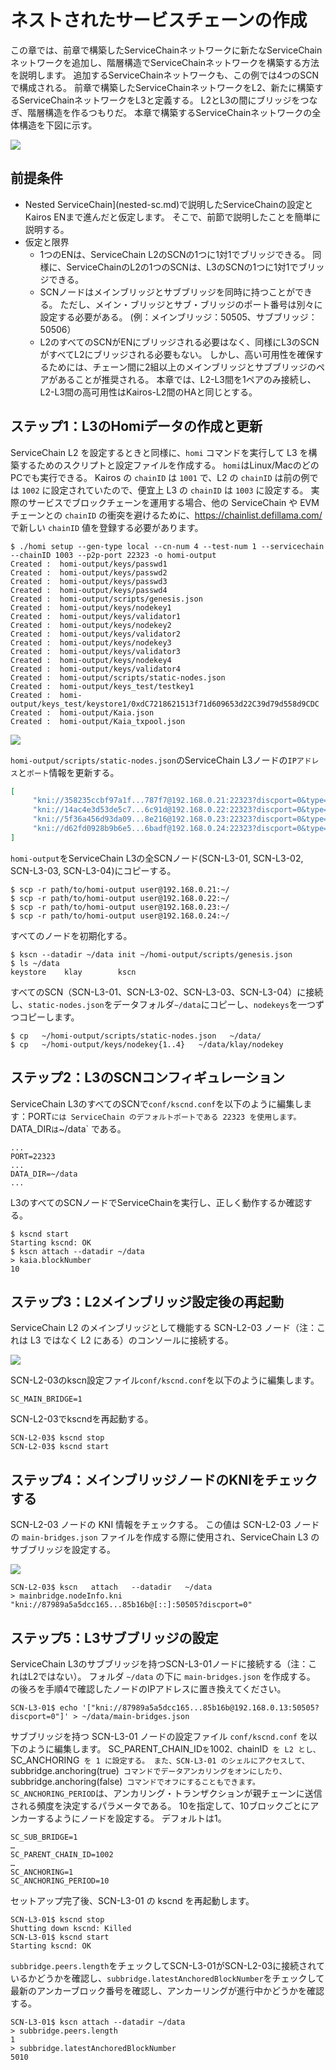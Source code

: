 # ネストされたサービスチェーンの作成

この章では、前章で構築したServiceChainネットワークに新たなServiceChainネットワークを追加し、階層構造でServiceChainネットワークを構築する方法を説明します。 追加するServiceChainネットワークも、この例では4つのSCNで構成される。 前章で構築したServiceChainネットワークをL2、新たに構築するServiceChainネットワークをL3と定義する。 L2とL3の間にブリッジをつなぎ、階層構造を作るつもりだ。 本章で構築するServiceChainネットワークの全体構造を下図に示す。

![](/img/nodes/sc-nestedsc-arch.png)

## 前提条件<a id="prerequisites"></a>

 - Nested ServiceChain](nested-sc.md)で説明したServiceChainの設定とKairos ENまで進んだと仮定します。 そこで、前節で説明したことを簡単に説明する。
 - 仮定と限界
    - 1つのENは、ServiceChain L2のSCNの1つに1対1でブリッジできる。 同様に、ServiceChainのL2の1つのSCNは、L3のSCNの1つに1対1でブリッジできる。
    - SCNノードはメインブリッジとサブブリッジを同時に持つことができる。 ただし、メイン・ブリッジとサブ・ブリッジのポート番号は別々に設定する必要がある。 (例：メインブリッジ：50505、サブブリッジ：50506）
    - L2のすべてのSCNがENにブリッジされる必要はなく、同様にL3のSCNがすべてL2にブリッジされる必要もない。 しかし、高い可用性を確保するためには、チェーン間に2組以上のメインブリッジとサブブリッジのペアがあることが推奨される。 本章では、L2-L3間を1ペアのみ接続し、L2-L3間の高可用性はKairos-L2間のHAと同じとする。

## ステップ1：L3のHomiデータの作成と更新<a id="step-1-create-and-update-homi"></a>

ServiceChain L2 を設定するときと同様に、`homi` コマンドを実行して L3 を構築するためのスクリプトと設定ファイルを作成する。 `homi`はLinux/MacのどのPCでも実行できる。 Kairos の `chainID` は `1001` で、L2 の `chainID` は前の例では `1002` に設定されていたので、便宜上 L3 の `chainID` は `1003` に設定する。 実際のサービスでブロックチェーンを運用する場合、他の ServiceChain や EVM チェーンとの `chainID` の衝突を避けるために、https://chainlist.defillama.com/ で新しい `chainID` 値を登録する必要があります。

```console
$ ./homi setup --gen-type local --cn-num 4 --test-num 1 --servicechain --chainID 1003 --p2p-port 22323 -o homi-output
Created :  homi-output/keys/passwd1
Created :  homi-output/keys/passwd2
Created :  homi-output/keys/passwd3
Created :  homi-output/keys/passwd4
Created :  homi-output/scripts/genesis.json
Created :  homi-output/keys/nodekey1
Created :  homi-output/keys/validator1
Created :  homi-output/keys/nodekey2
Created :  homi-output/keys/validator2
Created :  homi-output/keys/nodekey3
Created :  homi-output/keys/validator3
Created :  homi-output/keys/nodekey4
Created :  homi-output/keys/validator4
Created :  homi-output/scripts/static-nodes.json
Created :  homi-output/keys_test/testkey1
Created :  homi-output/keys_test/keystore1/0xdC7218621513f71d609653d22C39d79d558d9CDC
Created :  homi-output/Kaia.json
Created :  homi-output/Kaia_txpool.json
```

![](/img/nodes/sc-nestedsc-ip.png)

`homi-output/scripts/static-nodes.json`のServiceChain L3ノードの`IPアドレス`と`ポート`情報を更新する。

```json
[
     "kni://358235ccbf97a1f...787f7@192.168.0.21:22323?discport=0&type=cn",
     "kni://14ac4e3d53de5c7...6c91d@192.168.0.22:22323?discport=0&type=cn",
     "kni://5f36a456d93da09...8e216@192.168.0.23:22323?discport=0&type=cn",
     "kni://d62fd0928b9b6e5...6badf@192.168.0.24:22323?discport=0&type=cn"
]
```

`homi-output`をServiceChain L3の全SCNノード(SCN-L3-01, SCN-L3-02, SCN-L3-03, SCN-L3-04)にコピーする。

```console
$ scp -r path/to/homi-output user@192.168.0.21:~/ 
$ scp -r path/to/homi-output user@192.168.0.22:~/ 
$ scp -r path/to/homi-output user@192.168.0.23:~/ 
$ scp -r path/to/homi-output user@192.168.0.24:~/ 
```

すべてのノードを初期化する。

```console
$ kscn --datadir ~/data init ~/homi-output/scripts/genesis.json
$ ls ~/data
keystore	klay		kscn
```

すべてのSCN（SCN-L3-01、SCN-L3-02、SCN-L3-03、SCN-L3-04）に接続し、`static-nodes.json`をデータフォルダ`~/data`にコピーし、`nodekeys`を一つずつコピーします。

```console
$ cp   ~/homi-output/scripts/static-nodes.json   ~/data/
$ cp   ~/homi-output/keys/nodekey{1..4}   ~/data/klay/nodekey
```

## ステップ2：L3のSCNコンフィギュレーション<a id="step-2-scn-configuration"></a>

ServiceChain L3のすべてのSCNで`conf/kscnd.conf`を以下のように編集します：PORT`には ServiceChain のデフォルトポートである 22323 を使用します。`DATA_DIR`は`~/data\` である。

```
...
PORT=22323
...
DATA_DIR=~/data
...
```

L3のすべてのSCNノードでServiceChainを実行し、正しく動作するか確認する。

```console
$ kscnd start
Starting kscnd: OK
$ kscn attach --datadir ~/data
> kaia.blockNumber
10
```

## ステップ3：L2メインブリッジ設定後の再起動<a id="step-3-restart-after-setting-L2-main-bridge"></a>

ServiceChain L2 のメインブリッジとして機能する SCN-L2-03 ノード（注：これは L3 ではなく L2 にある）のコンソールに接続する。

![](/img/nodes/sc-nestedsc-id.png)

SCN-L2-03のkscn設定ファイル`conf/kscnd.conf`を以下のように編集します。

```console
SC_MAIN_BRIDGE=1
```

SCN-L2-03でkscndを再起動する。

```console
SCN-L2-03$ kscnd stop
SCN-L2-03$ kscnd start
```

## ステップ4：メインブリッジノードのKNIをチェックする<a id="step-4-check-kni-of-main-bridge-node"></a>

SCN-L2-03 ノードの KNI 情報をチェックする。 この値は SCN-L2-03 ノードの `main-bridges.json` ファイルを作成する際に使用され、ServiceChain L3 のサブブリッジを設定する。

![](/img/nodes/sc-nestedsc-nodeinfo.png)

```console
SCN-L2-03$ kscn   attach   --datadir   ~/data
> mainbridge.nodeInfo.kni
"kni://87989a5a5dcc165...85b16b@[::]:50505?discport=0"
```

## ステップ5：L3サブブリッジの設定<a id="step-5-configure-l3-sub-bridge"></a>

ServiceChain L3のサブブリッジを持つSCN-L3-01ノードに接続する（注：これはL2ではない）。 フォルダ `~/data` の下に `main-bridges.json` を作成する。 の後ろを手順4で確認したノードのIPアドレスに置き換えてください。

```console
SCN-L3-01$ echo '["kni://87989a5a5dcc165...85b16b@192.168.0.13:50505?discport=0"]' > ~/data/main-bridges.json
```

サブブリッジを持つ SCN-L3-01 ノードの設定ファイル `conf/kscnd.conf` を以下のように編集します。 SC_PARENT_CHAIN_ID`を`1002`、`chainID` を L2 とし、`SC_ANCHORING` を 1 に設定する。 また、SCN-L3-01 のシェルにアクセスして、`subbridge.anchoring(true)` コマンドでデータアンカリングをオンにしたり、`subbridge.anchoring(false)` コマンドでオフにすることもできます。 SC_ANCHORING_PERIOD`は、アンカリング・トランザクションが親チェーンに送信される頻度を決定するパラメータである。 10を指定して、10ブロックごとにアンカーするようにノードを設定する。 デフォルトは1。

```console
SC_SUB_BRIDGE=1
…
SC_PARENT_CHAIN_ID=1002
…
SC_ANCHORING=1
SC_ANCHORING_PERIOD=10
```

セットアップ完了後、SCN-L3-01 の kscnd を再起動します。

```console
SCN-L3-01$ kscnd stop
Shutting down kscnd: Killed
SCN-L3-01$ kscnd start
Starting kscnd: OK
```

`subbridge.peers.length`をチェックしてSCN-L3-01がSCN-L2-03に接続されているかどうかを確認し、`subbridge.latestAnchoredBlockNumber`をチェックして最新のアンカーブロック番号を確認し、アンカーリングが進行中かどうかを確認する。

```console
SCN-L3-01$ kscn attach --datadir ~/data
> subbridge.peers.length
1
> subbridge.latestAnchoredBlockNumber
5010
```

